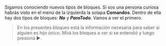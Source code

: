 <pl-toolbox toolbox-url="http://162.243.62.18:3001/assets/editor/completo.xml"></pl-toolbox>


Sigamos conociendo nuevos tipos de bloques. Si sos una persona curiosa habrás visto en el menú de la izquierda la solapa **Comandos**. Dentro de ella hay dos tipos de bloques: **_No_** y **_ParaTodo_**. Vamos a ver el primero.

> En los presentes bloques está la información necesaria para saber si alguien es hijo único. Mirá los bloques a ver si se entendió y luego presioná :arrow_forward:.